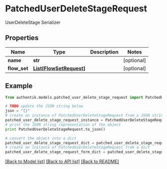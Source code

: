 # PatchedUserDeleteStageRequest

UserDeleteStage Serializer

## Properties
Name | Type | Description | Notes
------------ | ------------- | ------------- | -------------
**name** | **str** |  | [optional] 
**flow_set** | [**List[FlowSetRequest]**](FlowSetRequest.md) |  | [optional] 

## Example

```python
from authentik.models.patched_user_delete_stage_request import PatchedUserDeleteStageRequest

# TODO update the JSON string below
json = "{}"
# create an instance of PatchedUserDeleteStageRequest from a JSON string
patched_user_delete_stage_request_instance = PatchedUserDeleteStageRequest.from_json(json)
# print the JSON string representation of the object
print PatchedUserDeleteStageRequest.to_json()

# convert the object into a dict
patched_user_delete_stage_request_dict = patched_user_delete_stage_request_instance.to_dict()
# create an instance of PatchedUserDeleteStageRequest from a dict
patched_user_delete_stage_request_form_dict = patched_user_delete_stage_request.from_dict(patched_user_delete_stage_request_dict)
```
[[Back to Model list]](../README.md#documentation-for-models) [[Back to API list]](../README.md#documentation-for-api-endpoints) [[Back to README]](../README.md)


